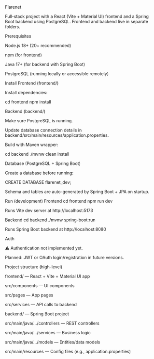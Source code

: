Flarenet

Full-stack project with a React (Vite + Material UI) frontend and a Spring Boot backend using PostgreSQL.
Frontend and backend live in separate folders.

Prerequisites

Node.js 18+ (20+ recommended)

npm (for frontend)

Java 17+ (for backend with Spring Boot)

PostgreSQL (running locally or accessible remotely)

Install
Frontend (frontend/)

Install dependencies:

cd frontend
npm install

Backend (backend/)

Make sure PostgreSQL is running.

Update database connection details in backend/src/main/resources/application.properties.

Build with Maven wrapper:

cd backend
./mvnw clean install

Database (PostgreSQL + Spring Boot)

Create a database before running:

CREATE DATABASE flarenet_dev;


Schema and tables are auto-generated by Spring Boot + JPA on startup.

Run (development)
Frontend
cd frontend
npm run dev


Runs Vite dev server at http://localhost:5173

Backend
cd backend
./mvnw spring-boot:run


Runs Spring Boot backend at http://localhost:8080

Auth

⚠️ Authentication not implemented yet.

Planned: JWT or OAuth login/registration in future versions.

Project structure (high-level)

frontend/ — React + Vite + Material UI app

src/components — UI components

src/pages — App pages

src/services — API calls to backend

backend/ — Spring Boot project

src/main/java/.../controllers — REST controllers

src/main/java/.../services — Business logic

src/main/java/.../models — Entities/data models

src/main/resources — Config files (e.g., application.properties)
